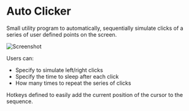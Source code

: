 # Auto Clicker

Small utility program to automatically, sequentially simulate clicks of a series of user defined points on the screen.

![Screenshot](http://ryanharrison.co.uk/wp-content/uploads/2013/01/snake.png)

Users can:

* Specify to simulate left/right clicks
* Specify the time to sleep after each click
* How many times to repeat the series of clicks

Hotkeys defined to easily add the current position of the cursor to the sequence.